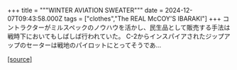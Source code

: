 +++
title = """WINTER AVIATION SWEATER"""
date = 2024-12-07T09:43:58.000Z
tags = ["clothes","The REAL McCOY'S IBARAKI"]
+++
コントラクターがミルスペックのノウハウを活かし、民生品として販売する手法は戦時下においてもしばしば行われていた。 C-2からインスパイアされたジップアップのセーターは戦地のパイロットにとってそうであ...

[[source]](https://the-realmccoys.ocnk.net/product/1482)
